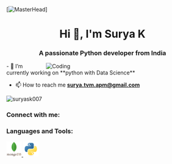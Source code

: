 [![MasterHead](https://cdn.dribbble.com/users/50886/screenshots/2710024/coding.gif)]
<h1 align="center">Hi 👋, I'm Surya K</h1>
<h3 align="center">A passionate Python developer from India</h3>

<img align="right" alt="Coding" width="400" src="https://media4.giphy.com/media/qgQUggAC3Pfv687qPC/giphy.gif?cid=ecf05e47oi6ggx0w92taky2ilso2m6erizyeqtcliw9ennws&rid=giphy.gif&ct=g">
- 🔭 I’m currently working on **python with Data Science**

- 📫 How to reach me **surya.tvm.apm@gmail.com**
<p align="left"> <img src="https://komarev.com/ghpvc/?username=suryask007&label=Profile%20views&color=0e75b6&style=flat" alt="suryask007" /> </p>

<h3 align="left">Connect with me:</h3>
<p align="left">
</p>

<h3 align="left">Languages and Tools:</h3>
<p align="left"> <a href="https://www.mongodb.com/" target="_blank" rel="noreferrer"> <img src="https://raw.githubusercontent.com/devicons/devicon/master/icons/mongodb/mongodb-original-wordmark.svg" alt="mongodb" width="40" height="40"/> </a> <a href="https://www.python.org" target="_blank" rel="noreferrer"> <img src="https://raw.githubusercontent.com/devicons/devicon/master/icons/python/python-original.svg" alt="python" width="40" height="40"/> </a> </p>

